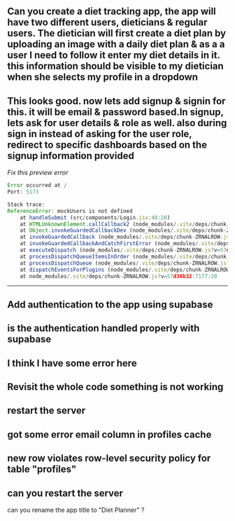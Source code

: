 Can you create a diet tracking app, the app will have two different users, dieticians & regular users. The dietician will first create a diet plan by uploading an image with a daily diet plan & as a a user I need to follow it enter my diet details in it. this information should be visible to my dietician when she selects my profile in a dropdown
 ------------------------------------ 
This looks good. now lets add signup & signin for this. it will be email & password based.In signup, lets ask for user details & role as well. also during sign in instead of asking for the user role, redirect to specific dashboards based on the signup information provided
 ------------------------------------ 
*Fix this preview error* 
```js
Error occurred at /
Port: 5173

Stack trace:
ReferenceError: mockUsers is not defined
    at handleSubmit (src/components/Login.jsx:40:20)
    at HTMLUnknownElement.callCallback2 (node_modules/.vite/deps/chunk-ZRNALROW.js?v=57d36b32:3674:22)
    at Object.invokeGuardedCallbackDev (node_modules/.vite/deps/chunk-ZRNALROW.js?v=57d36b32:3699:24)
    at invokeGuardedCallback (node_modules/.vite/deps/chunk-ZRNALROW.js?v=57d36b32:3733:39)
    at invokeGuardedCallbackAndCatchFirstError (node_modules/.vite/deps/chunk-ZRNALROW.js?v=57d36b32:3736:33)
    at executeDispatch (node_modules/.vite/deps/chunk-ZRNALROW.js?v=57d36b32:7016:11)
    at processDispatchQueueItemsInOrder (node_modules/.vite/deps/chunk-ZRNALROW.js?v=57d36b32:7036:15)
    at processDispatchQueue (node_modules/.vite/deps/chunk-ZRNALROW.js?v=57d36b32:7045:13)
    at dispatchEventsForPlugins (node_modules/.vite/deps/chunk-ZRNALROW.js?v=57d36b32:7053:11)
    at node_modules/.vite/deps/chunk-ZRNALROW.js?v=57d36b32:7177:20
```

 ------------------------------------ 
Add authentication to the app using supabase 
 ------------------------------------ 
is the authentication handled properly with supabase 
 ------------------------------------ 
I think I have some error here 
 ------------------------------------ 
Revisit the whole code something is not working 
 ------------------------------------ 
restart the server
 ------------------------------------ 
got some error email column in profiles cache
 ------------------------------------ 
new row violates row-level security policy for table "profiles"
 ------------------------------------ 
can you restart the server
 ------------------------------------ 
can you rename the app title to "Diet Planner" ?